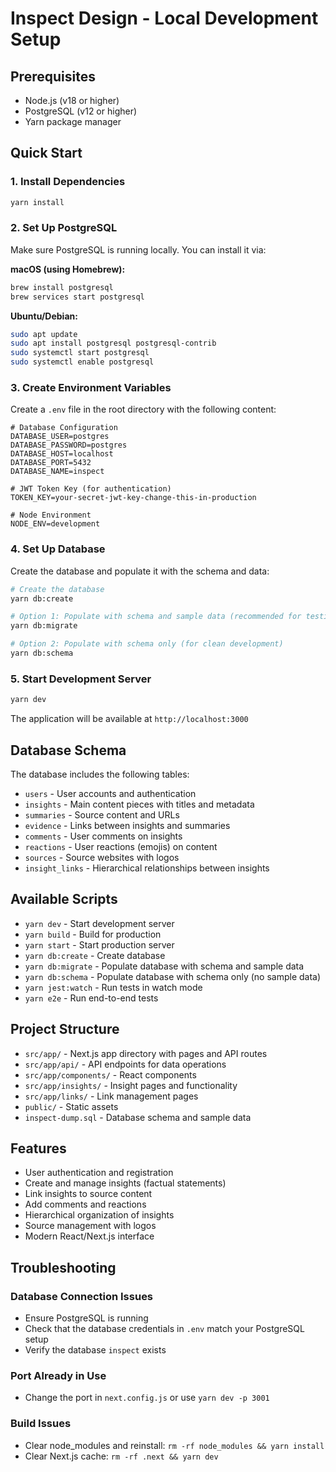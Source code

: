 # Inspect Design - Local Development Setup

## Prerequisites

- Node.js (v18 or higher)
- PostgreSQL (v12 or higher)
- Yarn package manager

## Quick Start

### 1. Install Dependencies

```bash
yarn install
```

### 2. Set Up PostgreSQL

Make sure PostgreSQL is running locally. You can install it via:

**macOS (using Homebrew):**
```bash
brew install postgresql
brew services start postgresql
```

**Ubuntu/Debian:**
```bash
sudo apt update
sudo apt install postgresql postgresql-contrib
sudo systemctl start postgresql
sudo systemctl enable postgresql
```

### 3. Create Environment Variables

Create a `.env` file in the root directory with the following content:

```env
# Database Configuration
DATABASE_USER=postgres
DATABASE_PASSWORD=postgres
DATABASE_HOST=localhost
DATABASE_PORT=5432
DATABASE_NAME=inspect

# JWT Token Key (for authentication)
TOKEN_KEY=your-secret-jwt-key-change-this-in-production

# Node Environment
NODE_ENV=development
```

### 4. Set Up Database

Create the database and populate it with the schema and data:

```bash
# Create the database
yarn db:create

# Option 1: Populate with schema and sample data (recommended for testing)
yarn db:migrate

# Option 2: Populate with schema only (for clean development)
yarn db:schema
```

### 5. Start Development Server

```bash
yarn dev
```

The application will be available at `http://localhost:3000`

## Database Schema

The database includes the following tables:
- `users` - User accounts and authentication
- `insights` - Main content pieces with titles and metadata
- `summaries` - Source content and URLs
- `evidence` - Links between insights and summaries
- `comments` - User comments on insights
- `reactions` - User reactions (emojis) on content
- `sources` - Source websites with logos
- `insight_links` - Hierarchical relationships between insights

## Available Scripts

- `yarn dev` - Start development server
- `yarn build` - Build for production
- `yarn start` - Start production server
- `yarn db:create` - Create database
- `yarn db:migrate` - Populate database with schema and sample data
- `yarn db:schema` - Populate database with schema only (no sample data)
- `yarn jest:watch` - Run tests in watch mode
- `yarn e2e` - Run end-to-end tests

## Project Structure

- `src/app/` - Next.js app directory with pages and API routes
- `src/app/api/` - API endpoints for data operations
- `src/app/components/` - React components
- `src/app/insights/` - Insight pages and functionality
- `src/app/links/` - Link management pages
- `public/` - Static assets
- `inspect-dump.sql` - Database schema and sample data

## Features

- User authentication and registration
- Create and manage insights (factual statements)
- Link insights to source content
- Add comments and reactions
- Hierarchical organization of insights
- Source management with logos
- Modern React/Next.js interface

## Troubleshooting

### Database Connection Issues
- Ensure PostgreSQL is running
- Check that the database credentials in `.env` match your PostgreSQL setup
- Verify the database `inspect` exists

### Port Already in Use
- Change the port in `next.config.js` or use `yarn dev -p 3001`

### Build Issues
- Clear node_modules and reinstall: `rm -rf node_modules && yarn install`
- Clear Next.js cache: `rm -rf .next && yarn dev`
